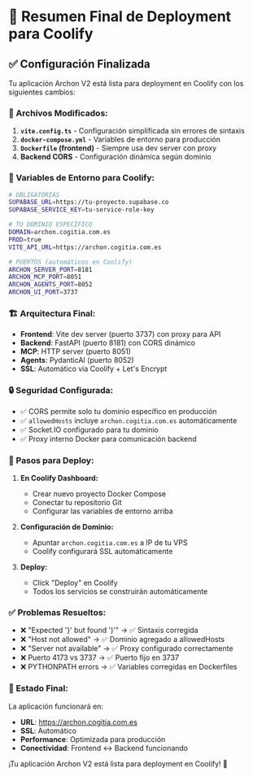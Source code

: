 # 🚀 Resumen Final de Deployment para Coolify

## ✅ Configuración Finalizada

Tu aplicación Archon V2 está lista para deployment en Coolify con los siguientes cambios:

### 📁 Archivos Modificados:

1. **`vite.config.ts`** - Configuración simplificada sin errores de sintaxis
2. **`docker-compose.yml`** - Variables de entorno para producción
3. **`Dockerfile` (frontend)** - Siempre usa dev server con proxy
4. **Backend CORS** - Configuración dinámica según dominio

### 🔧 Variables de Entorno para Coolify:

```bash
# OBLIGATORIAS
SUPABASE_URL=https://tu-proyecto.supabase.co
SUPABASE_SERVICE_KEY=tu-service-role-key

# TU DOMINIO ESPECÍFICO
DOMAIN=archon.cogitia.com.es
PROD=true
VITE_API_URL=https://archon.cogitia.com.es

# PUERTOS (automáticos en Coolify)
ARCHON_SERVER_PORT=8181
ARCHON_MCP_PORT=8051
ARCHON_AGENTS_PORT=8052
ARCHON_UI_PORT=3737
```

### 🏗️ Arquitectura Final:

- **Frontend**: Vite dev server (puerto 3737) con proxy para API
- **Backend**: FastAPI (puerto 8181) con CORS dinámico
- **MCP**: HTTP server (puerto 8051) 
- **Agents**: PydanticAI (puerto 8052)
- **SSL**: Automático via Coolify + Let's Encrypt

### 🔒 Seguridad Configurada:

- ✅ CORS permite solo tu dominio específico en producción
- ✅ `allowedHosts` incluye `archon.cogitia.com.es` automáticamente
- ✅ Socket.IO configurado para tu dominio
- ✅ Proxy interno Docker para comunicación backend

### 🚀 Pasos para Deploy:

1. **En Coolify Dashboard:**
   - Crear nuevo proyecto Docker Compose
   - Conectar tu repositorio Git
   - Configurar las variables de entorno arriba

2. **Configuración de Dominio:**
   - Apuntar `archon.cogitia.com.es` a IP de tu VPS
   - Coolify configurará SSL automáticamente

3. **Deploy:**
   - Click "Deploy" en Coolify
   - Todos los servicios se construirán automáticamente

### ✅ Problemas Resueltos:

- ❌ "Expected '}' but found ')'" → ✅ Sintaxis corregida
- ❌ "Host not allowed" → ✅ Dominio agregado a allowedHosts
- ❌ "Server not available" → ✅ Proxy configurado correctamente
- ❌ Puerto 4173 vs 3737 → ✅ Puerto fijo en 3737
- ❌ PYTHONPATH errors → ✅ Variables corregidas en Dockerfiles

### 🎯 Estado Final:

La aplicación funcionará en:
- **URL**: https://archon.cogitia.com.es
- **SSL**: Automático
- **Performance**: Optimizada para producción
- **Conectividad**: Frontend ↔ Backend funcionando

¡Tu aplicación Archon V2 está lista para deployment en Coolify! 🎉